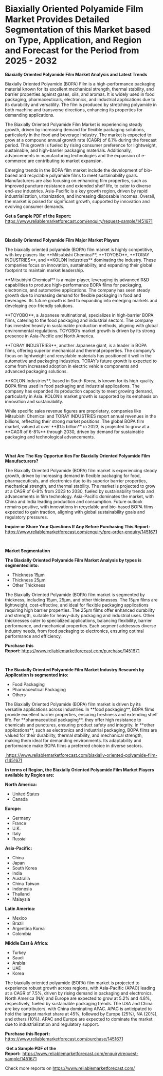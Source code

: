 <p><h1>Biaxially Oriented Polyamide Film Market Provides Detailed Segmentation of this Market based on Type, Application, and Region and Forecast for the Period from 2025 - 2032</h1></p><p><strong>Biaxially Oriented Polyamide Film Market Analysis and Latest Trends</strong></p>
<p><p>Biaxially Oriented Polyamide (BOPA) Film is a high-performance packaging material known for its excellent mechanical strength, thermal stability, and barrier properties against gases, oils, and aromas. It is widely used in food packaging, pharmaceuticals, electronics, and industrial applications due to its durability and versatility. The film is produced by stretching polyamide in both machine and transverse directions, enhancing its properties for demanding applications.</p><p>The Biaxially Oriented Polyamide Film Market is experiencing steady growth, driven by increasing demand for flexible packaging solutions, particularly in the food and beverage industry. The market is expected to grow at a compound annual growth rate (CAGR) of 6.1% during the forecast period. This growth is fueled by rising consumer preference for lightweight, sustainable, and high-barrier packaging materials. Additionally, advancements in manufacturing technologies and the expansion of e-commerce are contributing to market expansion.</p><p>Emerging trends in the BOPA film market include the development of bio-based and recyclable polyamide films to meet sustainability goals. Manufacturers are also focusing on enhancing film properties, such as improved puncture resistance and extended shelf life, to cater to diverse end-use industries. Asia-Pacific is a key growth region, driven by rapid industrialization, urbanization, and increasing disposable incomes. Overall, the market is poised for significant growth, supported by innovation and evolving consumer demands.</p></p>
<p><strong>Get a Sample PDF of the Report:&nbsp;</strong> <a href="https://www.reliablemarketforecast.com/enquiry/request-sample/1451671?utm_campaign=2207&utm_medium=2&utm_source=Github&utm_content=ia&utm_term=26012025&utm_id=biaxially-oriented-polyamide-film">https://www.reliablemarketforecast.com/enquiry/request-sample/1451671</a></p>
<p>&nbsp;</p>
<p><strong>Biaxially Oriented Polyamide Film Major Market Players</strong></p>
<p><p>The biaxially oriented polyamide (BOPA) film market is highly competitive, with key players like **Mitsubishi Chemical**, **TOYOBO**, **TORAY INDUSTRIES**, and **KOLON Industries** dominating the industry. These companies focus on innovation, sustainability, and expanding their global footprint to maintain market leadership.</p><p>**Mitsubishi Chemical** is a major player, leveraging its advanced R&D capabilities to produce high-performance BOPA films for packaging, electronics, and automotive applications. The company has seen steady growth due to increasing demand for flexible packaging in food and beverages. Its future growth is tied to expanding into emerging markets and developing eco-friendly solutions.</p><p>**TOYOBO**, a Japanese multinational, specializes in high-barrier BOPA films, catering to the food packaging and industrial sectors. The company has invested heavily in sustainable production methods, aligning with global environmental regulations. TOYOBO’s market growth is driven by its strong presence in Asia-Pacific and North America.</p><p>**TORAY INDUSTRIES**, another Japanese giant, is a leader in BOPA films, offering superior mechanical and thermal properties. The company’s focus on lightweight and recyclable materials has positioned it well in the automotive and packaging industries. TORAY’s future growth is expected to come from increased adoption in electric vehicle components and advanced packaging solutions.</p><p>**KOLON Industries**, based in South Korea, is known for its high-quality BOPA films used in food packaging and industrial applications. The company has expanded its production capacity to meet growing demand, particularly in Asia. KOLON’s market growth is supported by its emphasis on innovation and sustainability.</p><p>While specific sales revenue figures are proprietary, companies like Mitsubishi Chemical and TORAY INDUSTRIES report annual revenues in the billions, reflecting their strong market positions. The global BOPA film market, valued at over **$1.5 billion** in 2023, is projected to grow at a **CAGR of 6-8%** through 2030, driven by demand for sustainable packaging and technological advancements.</p></p>
<p>&nbsp;</p>
<p><strong>What Are The Key Opportunities For Biaxially Oriented Polyamide Film Manufacturers?</strong></p>
<p><p>The Biaxially Oriented Polyamide (BOPA) film market is experiencing steady growth, driven by increasing demand in flexible packaging for food, pharmaceuticals, and electronics due to its superior barrier properties, mechanical strength, and thermal stability. The market is projected to grow at a CAGR of 6-8% from 2023 to 2030, fueled by sustainability trends and advancements in film technology. Asia-Pacific dominates the market, with China and India leading production and consumption. Future outlook remains positive, with innovations in recyclable and bio-based BOPA films expected to gain traction, aligning with global sustainability goals and regulatory pressures.</p></p>
<p><strong>Inquire or Share Your Questions If Any Before Purchasing This Report:</strong> <a href="https://www.reliablemarketforecast.com/enquiry/pre-order-enquiry/1451671?utm_campaign=2207&utm_medium=2&utm_source=Github&utm_content=ia&utm_term=26012025&utm_id=biaxially-oriented-polyamide-film">https://www.reliablemarketforecast.com/enquiry/pre-order-enquiry/1451671</a></p>
<p>&nbsp;</p>
<p><strong>Market Segmentation</strong></p>
<p><strong>The Biaxially Oriented Polyamide Film Market Analysis by types is segmented into:</strong></p>
<p><ul><li>Thickness 15μm</li><li>Thickness 25μm</li><li>Other Thickness</li></ul></p>
<p><p>The Biaxially Oriented Polyamide (BOPA) film market is segmented by thickness, including 15μm, 25μm, and other thicknesses. The 15μm films are lightweight, cost-effective, and ideal for flexible packaging applications requiring high barrier properties. The 25μm films offer enhanced durability and strength, suitable for heavy-duty packaging and industrial uses. Other thicknesses cater to specialized applications, balancing flexibility, barrier performance, and mechanical properties. Each segment addresses diverse industry needs, from food packaging to electronics, ensuring optimal performance and efficiency.</p></p>
<p><strong>Purchase this Report:&nbsp;</strong><a href="https://www.reliablemarketforecast.com/purchase/1451671?utm_campaign=2207&utm_medium=2&utm_source=Github&utm_content=ia&utm_term=26012025&utm_id=biaxially-oriented-polyamide-film">https://www.reliablemarketforecast.com/purchase/1451671</a></p>
<p>&nbsp;</p>
<p><strong>The Biaxially Oriented Polyamide Film Market Industry Research by Application is segmented into:</strong></p>
<p><ul><li>Food Packaging</li><li>Pharmaceutical Packaging</li><li>Others</li></ul></p>
<p><p>The Biaxially Oriented Polyamide (BOPA) film market is driven by its versatile applications across industries. In **food packaging**, BOPA films provide excellent barrier properties, ensuring freshness and extending shelf life. For **pharmaceutical packaging**, they offer high resistance to chemicals and punctures, ensuring product safety and integrity. In **other applications**, such as electronics and industrial packaging, BOPA films are valued for their durability, thermal stability, and mechanical strength, making them ideal for demanding environments. Its adaptability and performance make BOPA films a preferred choice in diverse sectors.</p></p>
<p><a href="https://www.reliablemarketforecast.com/biaxially-oriented-polyamide-film-r1451671?utm_campaign=2207&utm_medium=2&utm_source=Github&utm_content=ia&utm_term=26012025&utm_id=biaxially-oriented-polyamide-film">&nbsp;https://www.reliablemarketforecast.com/biaxially-oriented-polyamide-film-r1451671</a></p>
<p><strong>In terms of Region, the Biaxially Oriented Polyamide Film Market Players available by Region are:</strong></p>
<p>
    <p> <strong> North America: </strong>
        <ul>
            <li>United States</li>
            <li>Canada</li>
        </ul>
        </p> 
    <p> <strong> Europe: </strong>
        <ul>
            <li>Germany</li>
            <li>France</li>
            <li>U.K.</li>
            <li>Italy</li>
            <li>Russia</li>
        </ul>
        </p> 
    <p> <strong> Asia-Pacific: </strong>
        <ul>
            <li>China</li>
            <li>Japan</li>
            <li>South Korea</li>
            <li>India</li>
            <li>Australia</li>
            <li>China Taiwan</li>
            <li>Indonesia</li>
            <li>Thailand</li>
            <li>Malaysia</li>
        </ul>
        </p> 
    <p> <strong> Latin America: </strong>
        <ul>
            <li>Mexico</li>
            <li>Brazil</li>
            <li>Argentina Korea</li>
            <li>Colombia</li>
        </ul>
        </p> 
    <p> <strong> Middle East & Africa: </strong>
        <ul>
            <li>Turkey</li>
            <li>Saudi</li>
            <li>Arabia</li>
            <li>UAE</li>
            <li>Korea</li>
        </ul>
    </p>
    </p>
<p><p>The biaxially oriented polyamide (BOPA) film market is projected to experience robust growth across regions, with Asia-Pacific (APAC) leading at a CAGR of 7.5%, driven by rising demand in packaging and electronics. North America (NA) and Europe are expected to grow at 5.2% and 4.8%, respectively, fueled by sustainable packaging trends. The USA and China are key contributors, with China dominating APAC. APAC is anticipated to hold the largest market share at 45%, followed by Europe (25%), NA (20%), and others (10%). APAC and Europe are expected to dominate the market due to industrialization and regulatory support.</p></p>
<p><strong>Purchase this Report: </strong><a href="https://www.reliablemarketforecast.com/purchase/1451671?utm_campaign=2207&utm_medium=2&utm_source=Github&utm_content=ia&utm_term=26012025&utm_id=biaxially-oriented-polyamide-film">https://www.reliablemarketforecast.com/purchase/1451671</a></p>
<p>&nbsp;<strong>Get a Sample PDF of the Report:&nbsp;&nbsp;</strong><a href="https://www.reliablemarketforecast.com/enquiry/request-sample/1451671?utm_campaign=2207&utm_medium=2&utm_source=Github&utm_content=ia&utm_term=26012025&utm_id=biaxially-oriented-polyamide-film">https://www.reliablemarketforecast.com/enquiry/request-sample/1451671</a></p>
<p><strong></strong></p>
<p>Check more reports on <a href="https://www.reliablemarketforecast.com/?utm_campaign=2207&utm_medium=2&utm_source=Github&utm_content=ia&utm_term=26012025&utm_id=biaxially-oriented-polyamide-film">https://www.reliablemarketforecast.com/</a></p>